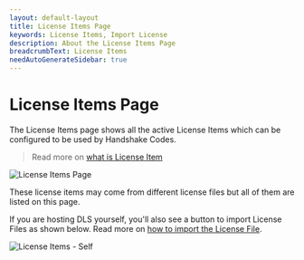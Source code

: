 ```yaml
---
layout: default-layout
title: License Items Page
keywords: License Items, Import License
description: About the License Items Page
breadcrumbText: License Items
needAutoGenerateSidebar: true
---
```


# License Items Page

The License Items page shows all the active License Items which can be configured to be used by Handshake Codes.

> Read more on [what is License Item]({{site.about}}terms.html#license-item)

![License Items Page]({{site.assets}}imgs/licenseitems-001.png)

These license items may come from different license files but all of them are listed on this page.

If you are hosting DLS yourself, you'll also see a button to import License Files as shown below. Read more on [how to import the License File]({{site.selfhosting}}managedls.html#import-the-license-file).

![License Items - Self]({{site.assets}}imgs/licenseitems-002.png)
